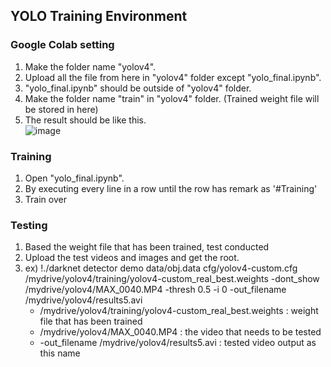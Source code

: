 ## YOLO Training Environment
### Google Colab setting
1. Make the folder name "yolov4".
2. Upload all the file from here in "yolov4" folder except "yolo_final.ipynb".
3. "yolo_final.ipynb" should be outside of "yolov4" folder.
4. Make the folder name "train" in "yolov4" folder. (Trained weight file will be stored in here)
5. The result should be like this.  
![image](https://user-images.githubusercontent.com/38778937/146697942-0f7795d9-1f2b-4690-b92c-7592299cb91a.png)

### Training
1. Open "yolo_final.ipynb".
2. By executing every line in a row until the row has remark as '#Training'
3. Train over

### Testing 
1. Based the weight file that has been trained, test conducted
2. Upload the test videos and images and get the root. 
3. ex) !./darknet detector demo data/obj.data cfg/yolov4-custom.cfg /mydrive/yolov4/training/yolov4-custom_real_best.weights -dont_show /mydrive/yolov4/MAX_0040.MP4 -thresh 0.5 -i 0 -out_filename /mydrive/yolov4/results5.avi 
    - /mydrive/yolov4/training/yolov4-custom_real_best.weights : weight file that has been trained
    - /mydrive/yolov4/MAX_0040.MP4 : the video that needs to be tested
    - -out_filename /mydrive/yolov4/results5.avi : tested video output as this name
    
